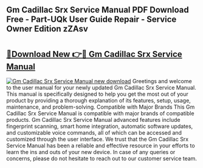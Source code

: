 ## Gm Cadillac Srx Service Manual PDF Download Free - Part-UQk User Guide Repair - Service Owner Edition zZAsv

# <h2><a href="http://bc86349.oget.top/?id=Gm+Cadillac+Srx+Service+Manual">🔗Download New 👉🔴 Gm Cadillac Srx Service Manual</a></h2>

[![Gm Cadillac Srx Service Manual new download](https://i.imgur.com/5g1atiW.png)](http://bc86349.oget.top/?id=Gm+Cadillac+Srx+Service+Manual)
Greetings and welcome to the user manual for your newly updated Gm Cadillac Srx Service Manual. This manual is specifically designed to help you get the most out of your product by providing a thorough explanation of its features, setup, usage, maintenance, and problem-solving. Compatible with Major Brands This Gm Cadillac Srx Service Manual is compatible with major brands of compatible products. Gm Cadillac Srx Service Manual advanced features include fingerprint scanning, smart home integration, automatic software updates, and customizable voice commands, all of which can be accessed and customized through the user interface. We trust that the Gm Cadillac Srx Service Manual has been a reliable and effective resource in your efforts to learn the ins and outs of your new device. In case of any queries or concerns, please do not hesitate to reach out to our customer service team.
